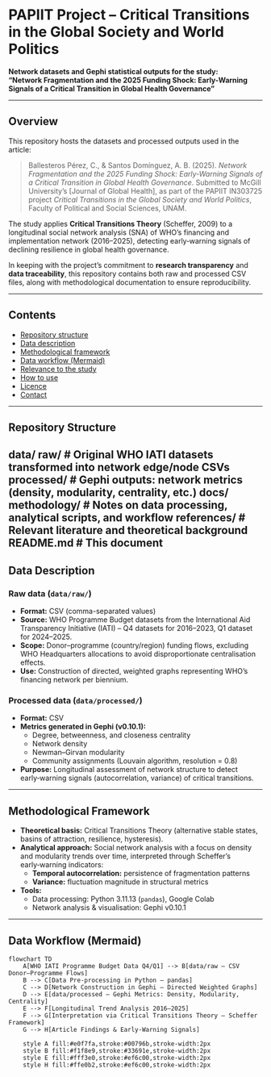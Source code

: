 # PAPIIT Project – Critical Transitions in the Global Society and World Politics
**Network datasets and Gephi statistical outputs for the study:  
“Network Fragmentation and the 2025 Funding Shock: Early-Warning Signals of a Critical Transition in Global Health Governance”**

---

## Overview
This repository hosts the datasets and processed outputs used in the article:

> Ballesteros Pérez, C., & Santos Domínguez, A. B. (2025). *Network Fragmentation and the 2025 Funding Shock: Early-Warning Signals of a Critical Transition in Global Health Governance*. Submitted to McGill University’s [Journal of Global Health], as part of the PAPIIT IN303725 project *Critical Transitions in the Global Society and World Politics*, Faculty of Political and Social Sciences, UNAM.

The study applies **Critical Transitions Theory** (Scheffer, 2009) to a longitudinal social network analysis (SNA) of WHO’s financing and implementation network (2016–2025), detecting early‑warning signals of declining resilience in global health governance.

In keeping with the project’s commitment to **research transparency** and **data traceability**, this repository contains both raw and processed CSV files, along with methodological documentation to ensure reproducibility.

---

## Contents
- [Repository structure](#repository-structure)
- [Data description](#data-description)
- [Methodological framework](#methodological-framework)
- [Data workflow (Mermaid)](#data-workflow-mermaid)
- [Relevance to the study](#relevance-to-the-study)
- [How to use](#how-to-use)
- [Licence](#licence)
- [Contact](#contact)

---

## Repository Structure

data/
raw/ # Original WHO IATI datasets transformed into network edge/node CSVs
processed/ # Gephi outputs: network metrics (density, modularity, centrality, etc.)
docs/
methodology/ # Notes on data processing, analytical scripts, and workflow
references/ # Relevant literature and theoretical background
README.md # This document
---

## Data Description

### Raw data (`data/raw/`)
- **Format:** CSV (comma-separated values)  
- **Source:** WHO Programme Budget datasets from the International Aid Transparency Initiative (IATI) – Q4 datasets for 2016–2023, Q1 dataset for 2024–2025.  
- **Scope:** Donor–programme (country/region) funding flows, excluding WHO Headquarters allocations to avoid disproportionate centralisation effects.  
- **Use:** Construction of directed, weighted graphs representing WHO’s financing network per biennium.

### Processed data (`data/processed/`)
- **Format:** CSV  
- **Metrics generated in Gephi (v0.10.1):**
  - Degree, betweenness, and closeness centrality
  - Network density
  - Newman–Girvan modularity
  - Community assignments (Louvain algorithm, resolution = 0.8)  
- **Purpose:** Longitudinal assessment of network structure to detect early‑warning signals (autocorrelation, variance) of critical transitions.

---

## Methodological Framework
- **Theoretical basis:** Critical Transitions Theory (alternative stable states, basins of attraction, resilience, hysteresis).  
- **Analytical approach:** Social network analysis with a focus on density and modularity trends over time, interpreted through Scheffer’s early‑warning indicators:
  - **Temporal autocorrelation:** persistence of fragmentation patterns  
  - **Variance:** fluctuation magnitude in structural metrics
- **Tools:**
  - Data processing: Python 3.11.13 (`pandas`), Google Colab  
  - Network analysis & visualisation: Gephi v0.10.1

---

## Data Workflow (Mermaid)

```mermaid
flowchart TD
    A[WHO IATI Programme Budget Data Q4/Q1] --> B[data/raw – CSV Donor–Programme Flows]
    B --> C[Data Pre-processing in Python – pandas]
    C --> D[Network Construction in Gephi – Directed Weighted Graphs]
    D --> E[data/processed – Gephi Metrics: Density, Modularity, Centrality]
    E --> F[Longitudinal Trend Analysis 2016–2025]
    F --> G[Interpretation via Critical Transitions Theory – Scheffer Framework]
    G --> H[Article Findings & Early-Warning Signals]

    style A fill:#e0f7fa,stroke:#00796b,stroke-width:2px
    style B fill:#f1f8e9,stroke:#33691e,stroke-width:2px
    style E fill:#fff3e0,stroke:#ef6c00,stroke-width:2px
    style H fill:#ffe0b2,stroke:#ef6c00,stroke-width:2px
```
